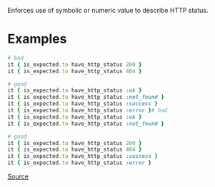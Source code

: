 
Enforces use of symbolic or numeric value to describe HTTP status.

# Examples

```ruby
# bad
it { is_expected.to have_http_status 200 }
it { is_expected.to have_http_status 404 }

# good
it { is_expected.to have_http_status :ok }
it { is_expected.to have_http_status :not_found }
it { is_expected.to have_http_status :success }
it { is_expected.to have_http_status :error }# bad
it { is_expected.to have_http_status :ok }
it { is_expected.to have_http_status :not_found }

# good
it { is_expected.to have_http_status 200 }
it { is_expected.to have_http_status 404 }
it { is_expected.to have_http_status :success }
it { is_expected.to have_http_status :error }
```

[Source](http://www.rubydoc.info/gems/rubocop/RuboCop/Cop/RSpec/Rails/HttpStatus)